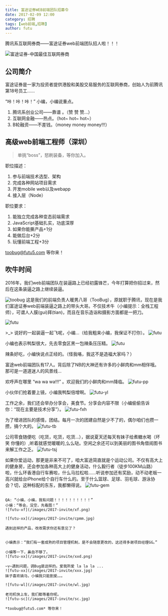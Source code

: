 ```yaml
---
title: 富途证券WEB前端团队招募令
date: 2017-02-09 12:00
category: 招聘
tags: [web前端,招聘]
author: futu
---
```


腾讯系互联网券商——富途证券web前端团队招人啦！！！

![富途证券-中国最佳互联网券商](/images/2017-invite/futu.jpg)

## 公司简介

富途证券是一家为投资者提供港股和美股交易服务的互联网券商，创始人为前腾讯第18号员工……

“咔！咔！咔！” 小编，小编说重点。

1. 腾讯系创业公司——靠谱 。（赞 赞 赞...）
2. 互联网金融——热点。（hot~ hot~ hot~）
3. B轮融资——不差钱。（money money money!!!）

## 高级web前端工程师（深圳）
> 单挑“boss”，怒刷装备，等你加入。

职位描述：
1. 参与前端技术选型、架构
2. 完成各种网站项目需求
3. 开发mobile web以及webapp
4. 接入层（Node）

职位要求：
1. 能独立完成各种变态前端需求
2. JavaScript基础扎实，功底深厚
3. 如果你能撕产品+1分
4. 能做后台+2分
5. 玩懂前端工程+3分

toobug@futu5.com 等你来！
<!-- more -->

## 吹牛时间

2016年，我们web前端团队在装逼路上已经初露锋芒，今年打算把你招过来，然后在这条装逼之路上继续装逼。

![toobug](/images/2017-invite/toobug.jpg)
这是我们的前端负责人暖男八哥（TooBug），原就职于腾讯，现在是我们富途证券web前端装逼之路上的带头大哥。不仅技术牛（小编提示：全栈工程师），可谓人人膜(gui)拜(tian)，而且在音乐造诣和摄影方面都是一把刀。

![futu](/images/2017-invite/zb.jpg)

\>_\> 说好的一起装逼一起飞呢，小编...（给我粗来小编，我保证不打你）。
![futu](/images/2017-invite/pl.gif)

小编也表示鸭梨很大，先去零食区黑一包辣条压压精。
![futu](/images/2017-invite/lt.jpg)

辣条好吃，小编快说点正经的。（怪我咯，我这不是造福大家吗？）

富途web前端团队有17人。背后除了NB的大神还有许多的小鲜肉和mm相伴哦。那可是一道道迷人的风景线...

欢呼声在哪里 “wa wa wa!!!” 。欢迎我们的小鲜肉和mm降临。
![futu-pp](/images/2017-invite/pp.jpg)

小伙伴们抢着要上镜，小编我鸭梨倍增啊。
![futu-yl](/images/2017-invite/1-1.jpg)

工作之余，我们还会举办分享会，美食节。分享会内容不限（小编偷偷告诉你：“现在主要是技术分享”）。
![futu-fxh](/images/2017-invite/fxh.jpg)

为了增进团队的感情，团结。每月一次的团建自然是少不了的，偶尔咱们也攒一攒，搞个大的。
![futu-tb](/images/2017-invite/tb.jpg)

公司零食随便吃（吃货，吃货，吃货...），据说夏天还每天有妹子给煮糖水喝（坏笑 你懂的）,听着就感觉暖暖的,么么哒。空闲之余还可以到美丽的图书角借阅图书来解工作之乏。
![futu-tsj](/images/2017-invite/tsj.jpg)

如果你爱运动，那更是非来不可了，咱大富途简直就是个运动公司。不仅有高大上的健身房，还会参加各种高大上的健身活动，什么毅行者（徒步100KM山路）啦，什么环香港自行车赛啦，什么马拉松啦……听说参加还有奖励，动不动老板一高兴就给台iPhone给个自行车什么的。至于什么篮球、足球、羽毛球、游泳协会？切，这种标配的东东，我都懒得说。
![futu-gem](/images/2017-invite/gem.jpg)


~~~~~~~~~~~~~~~美丽的分割线~~~~~~~~~~~~~~~~~~~~~~

QA: “小编，小编，我有问题！！！！！！！！！！”
小编：“等会，没空，先看图！”
![futu-xf](/images/2017-invite/xf.png)

![futu-xx](/images/2017-invite/cpmm.jpg)

遇到这样的产品，改改需求你还有意见了？


小编表示：“我们有一套成熟的项目管理机制，是不会随意更改的，这还得多谢项目经理GG。”

小编等一下，鼻血不够了。
![futu-xx](/images/2017-invite/xxd.png)

~v~遇到问题，调Bug是这样的。爱我所爱 la la la ...
![futu-xx](/images/2017-invite/xxx.jpg)
妹子喜欢骑马，小编我只能割爱。。。

![futu-wl](/images/2017-invite/wl.jpg)

老司机快上车，我们都等着你呢。
![futu-sc](/images/2017-invite/sc.jpg)

*toobug@futu5.com* 等你来！
